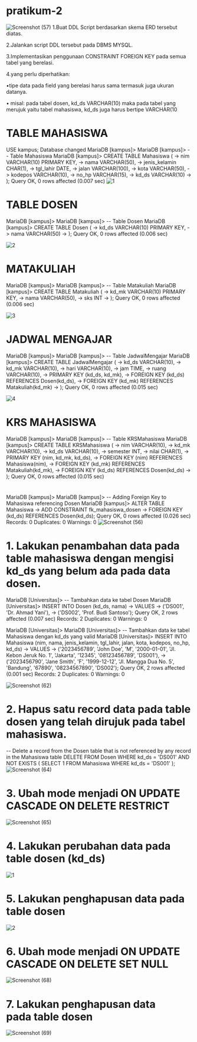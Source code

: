 # pratikum-2
![Screenshot (57)](https://github.com/MUHAMMADRIZKYEFENDI/pratikum-2/assets/168548623/3136d11c-1e55-4891-81e9-df093de2eada)
1.Buat DDL Script berdasarkan skema ERD tersebut diatas.

2.Jalankan script DDL tersebut pada DBMS MYSQL.

3.Implementasikan penggunaan CONSTRAINT FOREIGN KEY pada semua tabel yang berelasi.

4.yang perlu diperhatikan:

•tipe data pada field yang berelasi harus sama termasuk juga ukuran datanya.

• misal: pada tabel dosen, kd_ds VARCHAR(10) maka pada tabel yang merujuk yaitu tabel mahasiswa, kd_ds juga harus bertipe VARCHAR(10
# TABLE MAHASISWA
USE kampus;
Database changed
MariaDB [kampus]>
MariaDB [kampus]> -- Table Mahasiswa
MariaDB [kampus]> CREATE TABLE Mahasiswa (
    ->     nim VARCHAR(10) PRIMARY KEY,
    ->     nama VARCHAR(50),
    ->     jenis_kelamin CHAR(1),
    ->     tgl_lahir DATE,
    ->     jalan VARCHAR(100),
    ->     kota VARCHAR(50),
    ->     kodepos VARCHAR(10),
    ->     no_hp VARCHAR(15),
    ->     kd_ds VARCHAR(10)
    -> );
Query OK, 0 rows affected (0.007 sec)
![1](https://github.com/MUHAMMADRIZKYEFENDI/pratikum-2/assets/168548623/be1a9b7e-03a8-438d-8631-3b92b637d184)

# TABLE DOSEN
MariaDB [kampus]>
MariaDB [kampus]> -- Table Dosen
MariaDB [kampus]> CREATE TABLE Dosen (
    ->     kd_ds VARCHAR(10) PRIMARY KEY,
    ->     nama VARCHAR(50)
    -> );
Query OK, 0 rows affected (0.006 sec)

![2](https://github.com/MUHAMMADRIZKYEFENDI/pratikum-2/assets/168548623/dbdbd37a-d574-4a8e-9c60-8f26eaac7b76)

# MATAKULIAH
MariaDB [kampus]>
MariaDB [kampus]> -- Table Matakuliah
MariaDB [kampus]> CREATE TABLE Matakuliah (
    ->     kd_mk VARCHAR(10) PRIMARY KEY,
    ->     nama VARCHAR(50),
    ->     sks INT
    -> );
Query OK, 0 rows affected (0.006 sec)

![3](https://github.com/MUHAMMADRIZKYEFENDI/pratikum-2/assets/168548623/d69bd0cb-900b-4516-9d19-8506222188c2)

# JADWAL MENGAJAR
MariaDB [kampus]>
MariaDB [kampus]> -- Table JadwalMengajar
MariaDB [kampus]> CREATE TABLE JadwalMengajar (
    ->     kd_ds VARCHAR(10),
    ->     kd_mk VARCHAR(10),
    ->     hari VARCHAR(10),
    ->     jam TIME,
    ->     ruang VARCHAR(10),
    ->     PRIMARY KEY (kd_ds, kd_mk),
    ->     FOREIGN KEY (kd_ds) REFERENCES Dosen(kd_ds),
    ->     FOREIGN KEY (kd_mk) REFERENCES Matakuliah(kd_mk)
    -> );
Query OK, 0 rows affected (0.015 sec)

![4](https://github.com/MUHAMMADRIZKYEFENDI/pratikum-2/assets/168548623/b9e7a7fd-ae97-4f0f-b2c1-88459d0c9ec8)

# KRS MAHASISWA

MariaDB [kampus]>
MariaDB [kampus]> -- Table KRSMahasiswa
MariaDB [kampus]> CREATE TABLE KRSMahasiswa (
    ->     nim VARCHAR(10),
    ->     kd_mk VARCHAR(10),
    ->     kd_ds VARCHAR(10),
    ->     semester INT,
    ->     nilai CHAR(1),
    ->     PRIMARY KEY (nim, kd_mk, kd_ds),
    ->     FOREIGN KEY (nim) REFERENCES Mahasiswa(nim),
    ->     FOREIGN KEY (kd_mk) REFERENCES Matakuliah(kd_mk),
    ->     FOREIGN KEY (kd_ds) REFERENCES Dosen(kd_ds)
    -> );
Query OK, 0 rows affected (0.015 sec)

#
MariaDB [kampus]>
MariaDB [kampus]> -- Adding Foreign Key to Mahasiswa referencing Dosen
MariaDB [kampus]> ALTER TABLE Mahasiswa
    -> ADD CONSTRAINT fk_mahasiswa_dosen
    -> FOREIGN KEY (kd_ds) REFERENCES Dosen(kd_ds);
Query OK, 0 rows affected (0.026 sec)
Records: 0  Duplicates: 0  Warnings: 0
![Screenshot (56)](https://github.com/MUHAMMADRIZKYEFENDI/pratikum-2/assets/168548623/fdc30ee1-2158-452d-bb53-d236d5ad8276)

# 1. Lakukan penambahan data pada table mahasiswa dengan mengisi kd_ds yang belum ada pada data dosen.
MariaDB [Universitas]> -- Tambahkan data ke tabel Dosen
MariaDB [Universitas]> INSERT INTO Dosen (kd_ds, nama)
    -> VALUES
    ->     ('DS001', 'Dr. Ahmad Yani'),
    ->     ('DS002', 'Prof. Budi Santoso');
Query OK, 2 rows affected (0.007 sec)
Records: 2  Duplicates: 0  Warnings: 0

MariaDB [Universitas]>
MariaDB [Universitas]> -- Tambahkan data ke tabel Mahasiswa dengan kd_ds yang valid
MariaDB [Universitas]> INSERT INTO Mahasiswa (nim, nama, jenis_kelamin, tgl_lahir, jalan, kota, kodepos, no_hp, kd_ds)
    -> VALUES
    ->     ('2023456789', 'John Doe', 'M', '2000-01-01', 'Jl. Kebon Jeruk No. 1', 'Jakarta', '12345', '08123456789', 'DS001'),
    ->     ('2023456790', 'Jane Smith', 'F', '1999-12-12', 'Jl. Mangga Dua No. 5', 'Bandung', '67890', '08234567890', 'DS002');
Query OK, 2 rows affected (0.001 sec)
Records: 2  Duplicates: 0  Warnings: 0

![Screenshot (62)](https://github.com/MUHAMMADRIZKYEFENDI/pratikum-2/assets/168548623/bfd6b224-9008-45d6-8151-8543a1e610e6)

# 2. Hapus satu record data pada table dosen yang telah dirujuk pada tabel mahasiswa.
-- Delete a record from the Dosen table that is not referenced by any record in the Mahasiswa table
DELETE FROM Dosen
WHERE kd_ds = 'DS001'
AND NOT EXISTS (
    SELECT 1 FROM Mahasiswa WHERE kd_ds = 'DS001'
);
![Screenshot (64)](https://github.com/MUHAMMADRIZKYEFENDI/pratikum-2/assets/168548623/30d44a17-994a-41bf-a6ac-3bd0c7f1212e)

# 3. Ubah mode menjadi ON UPDATE CASCADE ON DELETE RESTRICT
![Screenshot (65)](https://github.com/MUHAMMADRIZKYEFENDI/pratikum-2/assets/168548623/7f77078b-8871-47d5-ac8d-d681aaf7873b)
# 4. Lakukan perubahan data pada table dosen (kd_ds)
![1](https://github.com/MUHAMMADRIZKYEFENDI/pratikum-2/assets/168548623/ab52c99c-5da1-44f5-838b-35a3f40067f6)

# 5. Lakukan penghapusan data pada table dosen

![2](https://github.com/MUHAMMADRIZKYEFENDI/pratikum-2/assets/168548623/98221b06-6232-45eb-8eae-fd95b79bfbb0)

# 6. Ubah mode menjadi ON UPDATE CASCADE ON DELETE SET NULL

![Screenshot (68)](https://github.com/MUHAMMADRIZKYEFENDI/pratikum-2/assets/168548623/24e5fe28-c8fd-4887-b21a-6bc5bb3743f3)

# 7. Lakukan penghapusan data pada table dosen
![Screenshot (69)](https://github.com/MUHAMMADRIZKYEFENDI/pratikum-2/assets/168548623/c8703061-f238-4668-93ec-a69cd2196136)
